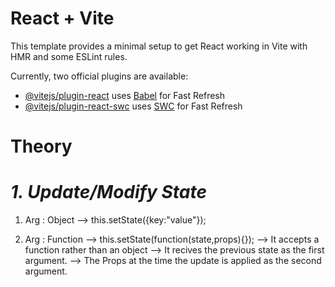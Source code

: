 # React + Vite

This template provides a minimal setup to get React working in Vite with HMR and some ESLint rules.

Currently, two official plugins are available:

- [@vitejs/plugin-react](https://github.com/vitejs/vite-plugin-react/blob/main/packages/plugin-react/README.md) uses [Babel](https://babeljs.io/) for Fast Refresh
- [@vitejs/plugin-react-swc](https://github.com/vitejs/vite-plugin-react-swc) uses [SWC](https://swc.rs/) for Fast Refresh


# Theory

# _1. Update/Modify State_

1. Arg : Object
--> this.setState({key:"value"});

2. Arg : Function
--> this.setState(function(state,props){});
--> It accepts a function rather than an object
--> It recives the previous state as the first argument.
--> The Props at the time the update is applied as the second argument.
